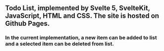 ## Todo List, implemented by Svelte 5, SvelteKit, JavaScript, HTML and CSS. The site is hosted on Github Pages.
### In the current implementation, a new item can be added to list and a selected item can be deleted from list. 

